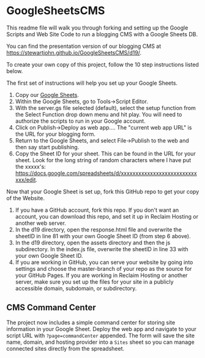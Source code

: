 # GoogleSheetsCMS
This readme file will walk you through forking and setting up the Google Scripts and Web Site Code to run a blogging CMS with a Google Sheets DB.

You can find the presentation version of our blogging CMS at https://stewartjohn.github.io/GoogleSheetsCMS/d19/.

To create your own copy of this project, follow the 10 step instructions listed below.

The first set of instructions will help you set up your Google Sheets.

1. Copy our [Google Sheets](https://docs.google.com/spreadsheets/d/1Lhov4PcoKWoEp1_68GIfSXCX3vNlAx2ykM_iTNF74Wc/copy).
2. Within the Google Sheets, go to Tools->Script Editor.
3. With the server.gs file selected (default), select the setup function from the Select Function drop down menu and hit play. You will need to authorize the scripts to run in your Google account.
4. Click on Publish->Deploy as web app.... The "current web app URL" is the URL for your blogging form.
5. Return to the Google Sheets, and select File->Publish to the web and then say start publishing.
6. Copy the Sheet ID for your sheet. This can be found in the URL for your sheet. Look for the long string of random characters where I have put the xxxxx's: https://docs.google.com/spreadsheets/d/xxxxxxxxxxxxxxxxxxxxxxxxxxxxx/edit.

Now that your Google Sheet is set up, fork this GitHub repo to get your copy of the Website.
1. If you have a GitHub account, fork this repo. If you don't want an account, you can download this repo, and set it up in Reclaim Hosting or another web server.
2. In the d19 directory, open the response.html file and overwrite the sheetID in line 81 with your own Google Sheet ID (from step 6 above).
3. In the d19 directory, open the assets directory and then the js subdirectory. In the index.js file, overwrite the sheetID in line 33 with your own Google Sheet ID.
4. If you are working in GitHub, you can serve your website by going into settings and choose the master-branch of your repo as the source for your GitHub Pages. If you are working in Reclaim Hosting or another server, make sure you set up the files for your site in a publicly accessible domain, subdomain, or subdirectory.

## CMS Command Center

The project now includes a simple command center for storing site information in your Google Sheet. Deploy the web app and navigate to your script URL with `?page=commandCenter` appended. The form will save the site name, domain, and hosting provider into a `Sites` sheet so you can manage connected sites directly from the spreadsheet.
